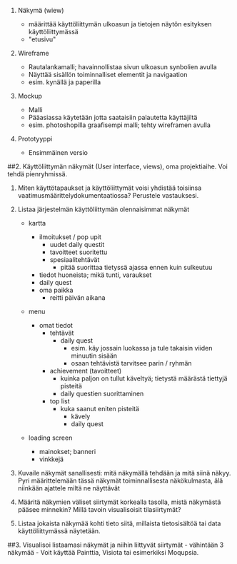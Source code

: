 1. Näkymä (wiew)
	- määrittää käyttöliittymän ulkoasun ja tietojen näytön esityksen käyttöliittymässä
	- "etusivu"
	
2. Wireframe 
	- Rautalankamalli; havainnollistaa sivun ulkoasun synbolien avulla
	- Näyttää sisällön toiminnalliset elementit ja navigaation
	- esim. kynällä ja paperilla

3. Mockup
	- Malli 
	- Pääasiassa käytetään jotta saataisiin palautetta käyttäjiltä
	- esim. photoshopilla graafisempi malli; tehty wireframen avulla

4. Prototyyppi
	- Ensimmäinen versio


##2. Käyttöliittymän näkymät (User interface, views), oma projektiaihe. Voi tehdä pienryhmissä.

 1. Miten käyttötapaukset ja käyttöliittymät voisi yhdistää toisiinsa vaatimusmäärittelydokumentaatiossa? Perustele 		vastauksesi.
 	
 
2. Listaa järjestelmän käyttöliittymän olennaisimmat näkymät
 	- kartta
		- ilmoitukset / pop upit
			- uudet daily questit
			- tavoitteet suoritettu
			- spesiaalitehtävät 
				- pitää suorittaa tietyssä ajassa ennen kuin sulkeutuu
		- tiedot huoneista; mikä tunti, varaukset
		- daily quest
		- oma paikka
			- reitti päivän aikana
		
  	- menu
		- omat tiedot 
    		- tehtävät
    			- daily quest 
    				- esim. käy jossain luokassa ja tule takaisin viiden minuutin sisään
    				- osaan tehtävistä tarvitsee parin / ryhmän
    		- achievement (tavoitteet)
    			- kuinka paljon on tullut käveltyä; tietystä määrästä tiettyjä pisteitä
    			- daily questien suorittaminen
    		- top list
    			- kuka saanut eniten pisteitä 
    				- kävely
    				- daily quest
  
  		
  	- loading screen
  		- mainokset; banneri
  		- vinkkejä
  

3. Kuvaile näkymät sanallisesti: mitä näkymällä tehdään ja mitä siinä näkyy. Pyri määrittelemään tässä näkymät toiminnallisesta näkökulmasta, älä niinkään ajattele miltä ne näyttävät
 
4. Määritä näkymien väliset siirtymät korkealla tasolla, mistä näkymästä pääsee minnekin? Millä tavoin visualisoisit tilasiirtymät?
 
 5. Listaa jokaista näkymää kohti tieto siitä, millaista tietosisältöä tai data käyttöliittymässä näytetään.

##3. Visualisoi listaamasi näkymät ja niihin liittyvät siirtymät
	- vähintään 3 näkymää
    	- Voit käyttää Painttia, Visiota tai esimerkiksi Moqupsia.
